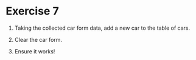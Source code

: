 # Exercise 7

1. Taking the collected car form data, add a new car to the table of cars.

2. Clear the car form.

3. Ensure it works!